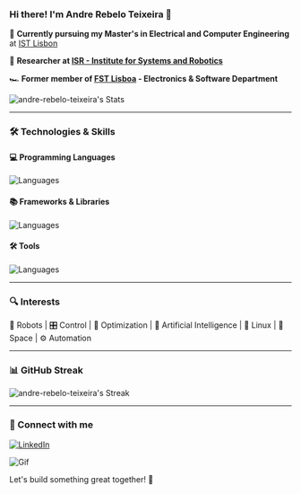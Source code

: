 ### Hi there! I'm Andre Rebelo Teixeira 👋

🚀 **Currently pursuing my Master's in Electrical and Computer Engineering** at [IST Lisbon](https://tecnico.ulisboa.pt/)

🔬 **Researcher at [ISR - Institute for Systems and Robotics](https://isr.tecnico.ulisboa.pt/)**

🏎️ **Former member of [FST Lisboa](https://www.fstlisboa.com/) - Electronics & Software Department**

![andre-rebelo-teixeira's Stats](https://github-readme-stats.vercel.app/api?username=andre-rebelo-teixeira&theme=radical&show_icons=true&hide_border=true&count_private=true)

---

### 🛠️ Technologies & Skills

#### 💻 Programming Languages

![Languages](https://skillicons.dev/icons?i=cpp,c,python,matlab,rust,java&perline=3)

#### 📚 Frameworks & Libraries

![Languages](https://skillicons.dev/icons?i=ros,qt)

#### 🛠️ Tools

![Languages](https://skillicons.dev/icons?i=git,github,markdown,linux,docker,cmake&perline=3)

---

### 🔍 Interests

🤖 Robots  |  🎛️ Control  |  🔢 Optimization  |  🧠 Artificial Intelligence  |  🐧 Linux  |  🚀 Space  |  ⚙️ Automation

---

<!--
![andre-rebelo-teixeira's Top Languages](https://github-readme-stats.vercel.app/api/top-langs/?username=andre-rebelo-teixeira&theme=radical&show_icons=true&hide_border=true&layout=compact)
-->
### 📊 GitHub Streak

![andre-rebelo-teixeira's Streak](https://github-readme-streak-stats.herokuapp.com/?user=andre-rebelo-teixeira&theme=radical&hide_border=true&border_radius=5&short_numbers=true&date_format=M%20j%5B%2C%20Y%5D&mode=weekly&exclude_days=Sat&card_width=500)

---

### 💼 Connect with me

[![LinkedIn](https://img.shields.io/badge/LinkedIn-0A66C2?style=for-the-badge&logo=linkedin&logoColor=white)](https://www.linkedin.com/in/andr%C3%A9-teixeira-935375202/)

![Gif](https://media.giphy.com/media/l4FGI8GoTL7N4DsyI/giphy.gif)

Let's build something great together! 🚀

